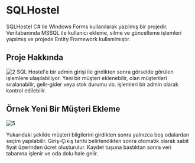 # SQLHostel

SQLHostel C# ile Windows Forms kullanılarak yazılmış bir projedir. Veritabanında MSSQL ile kullanıcı ekleme, silme ve güncelleme işlemleri yapılmış ve projede Entity Framework kullanılmıştır.

## Proje Hakkında
  ![2](https://user-images.githubusercontent.com/80921292/196354441-96b765ad-a413-4113-a363-e397649c0e84.png)
SQL Hostel'e bir admin girişi ile girdikten sonra görselde görülen işlemlere ulaşılabiliyor. Yeni bir müşteri eklenebilir, olan müşterileri sıralanabilir, gelir-gider veya stok durumu vb. işlemleri bir admin olarak kontrol edilebilir.

## Örnek Yeni Bir Müşteri Ekleme
![5](https://user-images.githubusercontent.com/80921292/196355911-ac632c4f-d95e-47c7-be74-46d7cb60bd90.png)

Yukarıdaki şekilde müşteri bilgilerini girdikten sonra yalnızca boş odalardan seçim yapılabilir. Giriş-Çıkış tarihi belirlendikten sonra otomatik olarak sabit fiyat üzerinden ücret oluşturulur. Kaydet tuşuna bastıktan sonra veri tabanına işlenir ve oda dolu hale gelir.
